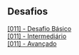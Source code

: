 
## Desafios

[[011] - Desafio Básico ](https://github.com/Wanhenri/collab_curso_2018_19/commit/ebd65282647af10e9a2e16508da3facbad93ac41#diff-0735fc494f6e2eeaaa9914d1eacb71d2)
<br>
[[011] - Intermediário]()
<br>
[[011] - Avançado]()
<br>

